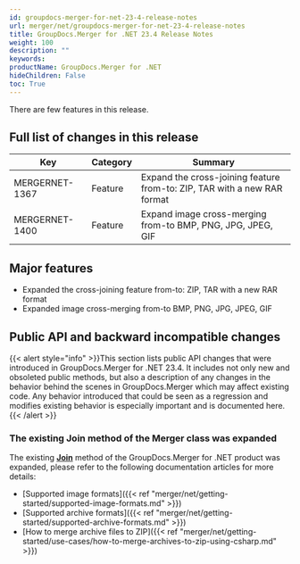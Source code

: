 ```yaml
---
id: groupdocs-merger-for-net-23-4-release-notes
url: merger/net/groupdocs-merger-for-net-23-4-release-notes
title: GroupDocs.Merger for .NET 23.4 Release Notes
weight: 100
description: ""
keywords: 
productName: GroupDocs.Merger for .NET
hideChildren: False
toc: True
---
```


There are few features in this release.

## Full list of changes in this release

| Key | Category | Summary |
| --- | --- | --- |
| MERGERNET-1367 |  Feature | Expand the cross-joining feature from-to: ZIP, TAR with a new RAR format |
| MERGERNET-1400 |  Feature | Expand image cross-merging from-to BMP, PNG, JPG, JPEG, GIF |

## Major features

* Expanded the cross-joining feature from-to: ZIP, TAR with a new RAR format
* Expanded image cross-merging from-to BMP, PNG, JPG, JPEG, GIF


## Public API and backward incompatible changes

{{< alert style="info" >}}This section lists public API changes that were introduced in GroupDocs.Merger for .NET 23.4. It includes not only new and obsoleted public methods, but also a description of any changes in the behavior behind the scenes in GroupDocs.Merger which may affect existing code. Any behavior introduced that could be seen as a regression and modifies existing behavior is especially important and is documented here.{{< /alert >}}

### The existing Join method of the Merger class was expanded

The existing **[Join](https://reference.groupdocs.com/merger/net/groupdocs.merger/merger/join/)** method of the GroupDocs.Merger for .NET product was expanded, please refer to the following documentation articles for more details:

*   [Supported image formats]({{< ref "merger/net/getting-started/supported-image-formats.md" >}})
*   [Supported archive formats]({{< ref "merger/net/getting-started/supported-archive-formats.md" >}})
*   [How to merge archive files to ZIP]({{< ref "merger/net/getting-started/use-cases/how-to-merge-archives-to-zip-using-csharp.md" >}})
